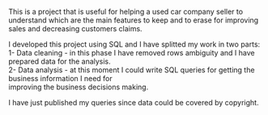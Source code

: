 This is a project that is useful for helping a used car company seller to understand which are the main features to keep and to erase for improving sales and decreasing customers claims.

I developed this project using SQL and I have splitted my work in two parts:\
    1- Data cleaning - in this phase I have removed rows ambiguity and I have prepared data for the analysis.\
    2- Data analysis - at this moment I could write SQL queries for getting the business information I need for\
                       improving the business decisions making.

I have just published my queries since data could be covered by copyright.
